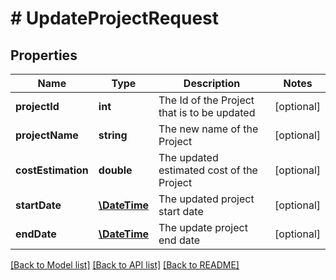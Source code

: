# # UpdateProjectRequest

## Properties

Name | Type | Description | Notes
------------ | ------------- | ------------- | -------------
**projectId** | **int** | The Id of the Project that is to be updated | [optional] 
**projectName** | **string** | The new name of the Project | [optional] 
**costEstimation** | **double** | The updated estimated cost of the Project | [optional] 
**startDate** | [**\DateTime**](\DateTime.md) | The updated project start date | [optional] 
**endDate** | [**\DateTime**](\DateTime.md) | The update project end date | [optional] 

[[Back to Model list]](../../README.md#documentation-for-models) [[Back to API list]](../../README.md#documentation-for-api-endpoints) [[Back to README]](../../README.md)


